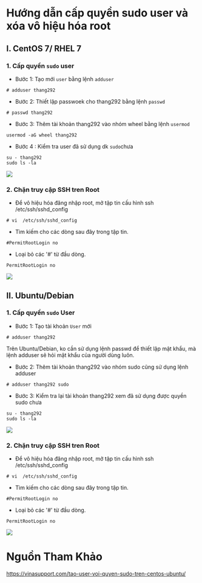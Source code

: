 # Hướng dẫn cấp quyền sudo user và xóa vô hiệu hóa root
## I. CentOS 7/ RHEL 7
### 1. Cấp quyền `sudo` user 
- Bước 1: Tạo mới `user` bằng lệnh `adduser`
```
# adduser thang292
```
- Bước 2: Thiết lập passwoek cho thang292 bằng lệnh `passwd`
```
# passwd thang292
```
- Bước 3: Thêm tài khoản thang292 vào nhóm wheel bằng lệnh `usermod`
```
usermod -aG wheel thang292
```
- Bước 4 : Kiểm tra user đã sử dụng dk `sudo`chưa
```
su - thang292
sudo ls -la
```
<img src="https://i.imgur.com/j3JdX34.png">

### 2. Chặn truy cập SSH tren Root
- Để vô hiệu hóa đăng nhập root, mở tập tin cấu hình ssh /etc/ssh/sshd_config
```
# vi  /etc/ssh/sshd_config
```
- Tìm kiếm cho các dòng sau đây trong tập tin.
```
#PermitRootLogin no
```
- Loại bỏ các '#' từ đầu dòng.
```
PermitRootLogin no
```
<img src="https://i.imgur.com/IGh9mWG.png">

## II. Ubuntu/Debian
### 1. Cấp quyền `sudo` User
- Bước 1: Tạo tài khoản `User` mới 
```
# adduser thang292
```
Trên Ubuntu/Debian, ko cần sử dụng lệnh passwd để thiết lập mật khẩu, mà lệnh adduser sẽ hỏi mật khẩu của người dùng luôn.
- Bước 2: Thêm tài khoản thang292 vào nhóm sudo cũng sử dụng lệnh adduser
```
# adduser thang292 sudo
```
- Bước 3: Kiểm tra lại tài khoản thang292 xem đã sử dụng được quyền sudo chưa
```
su - thang292
sudo ls -la
```
<img src="https://i.imgur.com/V0LCUO4.png">

### 2. Chặn truy cập SSH tren Root
- Để vô hiệu hóa đăng nhập root, mở tập tin cấu hình ssh /etc/ssh/sshd_config
```
# vi  /etc/ssh/sshd_config
```
- Tìm kiếm cho các dòng sau đây trong tập tin.
```
#PermitRootLogin no
```
- Loại bỏ các '#' từ đầu dòng.
```
PermitRootLogin no
```
<img src="https://i.imgur.com/vO5QplL.png">

# Nguồn Tham Khảo
https://vinasupport.com/tao-user-voi-quyen-sudo-tren-centos-ubuntu/